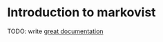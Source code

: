 # Introduction to markovist

TODO: write [great documentation](http://jacobian.org/writing/what-to-write/)
